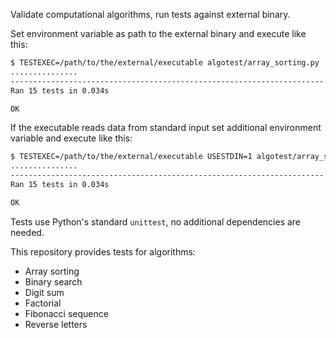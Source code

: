 Validate computational algorithms, run tests against external binary.

Set environment variable as path to the external binary and execute like this: 
```bash
$ TESTEXEC=/path/to/the/external/executable algotest/array_sorting.py
...............
----------------------------------------------------------------------
Ran 15 tests in 0.034s

OK
```
If the executable reads data from standard input set additional environment variable and execute like this:
```bash
$ TESTEXEC=/path/to/the/external/executable USESTDIN=1 algotest/array_sorting.py
...............
----------------------------------------------------------------------
Ran 15 tests in 0.034s

OK
```
Tests use Python's standard `unittest`, no additional dependencies are needed.

This repository provides tests for algorithms:
- Array sorting
- Binary search
- Digit sum
- Factorial
- Fibonacci sequence
- Reverse letters